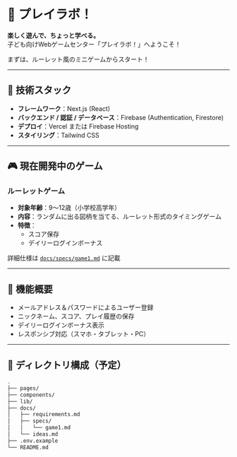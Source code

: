 # 🎲 プレイラボ！

**楽しく遊んで、ちょっと学べる。**  
子ども向けWebゲームセンター「プレイラボ！」へようこそ！

まずは、ルーレット風のミニゲームからスタート！

---

## 🚀 技術スタック

- **フレームワーク**：Next.js (React)
- **バックエンド / 認証 / データベース**：Firebase (Authentication, Firestore)
- **デプロイ**：Vercel または Firebase Hosting
- **スタイリング**：Tailwind CSS

---

## 🎮 現在開発中のゲーム

### ルーレットゲーム

- **対象年齢**：9〜12歳（小学校高学年）
- **内容**：ランダムに出る図柄を当てる、ルーレット形式のタイミングゲーム
- **特徴**：
  - スコア保存
  - デイリーログインボーナス

詳細仕様は [`docs/specs/game1.md`](docs/specs/game1.md) に記載

---

## 🔐 機能概要

- メールアドレス＆パスワードによるユーザー登録
- ニックネーム、スコア、プレイ履歴の保存
- デイリーログインボーナス表示
- レスポンシブ対応（スマホ・タブレット・PC）

---

## 📁 ディレクトリ構成（予定）

```bash
.
├── pages/
├── components/
├── lib/
├── docs/
│   ├── requirements.md
│   ├── specs/
│   │   └── game1.md
│   └── ideas.md
├── .env.example
└── README.md
